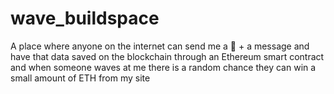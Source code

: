 # wave_buildspace

A place where anyone on the internet can send me a 👋 + a message and have that data saved on the blockchain through an Ethereum smart contract and when someone waves at me there is a random chance they can win a small amount of ETH from my site
